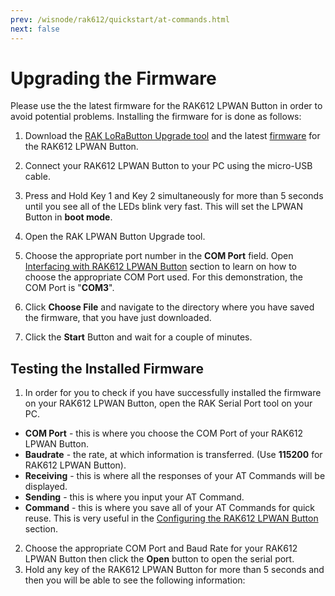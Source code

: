 ```yaml
---
prev: /wisnode/rak612/quickstart/at-commands.html
next: false
---
```


# Upgrading the Firmware

Please use the the latest firmware for the RAK612 LPWAN Button in order to avoid potential problems. Installing the firmware for is done as follows:

1. Download the [RAK LoRaButton Upgrade tool](https://downloads.rakwireless.com/LoRa/RAK612-LoRaButton/Tools/) and the latest [firmware](https://downloads.rakwireless.com/LoRa/RAK612-LoRaButton/Firmware/) for the RAK612 LPWAN Button.

2. Connect your RAK612 LPWAN Button to your PC using the micro-USB cable.

3. Press and Hold Key 1 and Key 2 simultaneously for more than 5 seconds until you see all of the LEDs blink very fast. This will set the LPWAN Button in **boot mode**.

4. Open the RAK LPWAN Button Upgrade tool.

<rk-img
  src="/assets/images/wisnode/rak612/quickstart/firmware-upgrade/upgrade-tool.png"
  width="100%"
  figure-number="1"
  caption="RAK LPWAN Button Upgrade Tool"
/>

5. Choose the appropriate port number in the **COM Port** field. Open [Interfacing with RAK612 LPWAN Button](interfacing-with-rak612.html) section to learn on how to choose the appropriate COM Port used. For this demonstration, the COM Port is "**COM3**".

<rk-img
  src="/assets/images/wisnode/rak612/quickstart/firmware-upgrade/select-com-port.png"
  width="100%"
  figure-number="2"
  caption="Select the Appropriate COM Port"
/>

6. Click **Choose File** and navigate to the directory where you have saved the firmware, that you have just downloaded.

<rk-img
  src="/assets/images/wisnode/rak612/quickstart/firmware-upgrade/choosing-the-firmware.png"
  width="100%"
  figure-number="3"
  caption="Choosing the Firmware"
/>

7. Click the **Start** Button and wait for a couple of minutes.

<rk-img
  src="/assets/images/wisnode/rak612/quickstart/firmware-upgrade/start-flashing.png"
  width="100%"
  figure-number="4"
  caption="Start Flashing the Firmware"
/>

<rk-img
  src="/assets/images/wisnode/rak612/quickstart/firmware-upgrade/upgrade-success.png"
  width="100%"
  figure-number="5"
  caption="Upgrade Firmware Success"
/>

## Testing the Installed Firmware 

1. In order for you to check if you have successfully installed the firmware on your RAK612 LPWAN Button, open the RAK Serial Port tool on your PC. 

<rk-img
  src="/assets/images/wisnode/rak612/quickstart/firmware-upgrade/serial-port.png"
  width="100%"
  figure-number="6"
  caption="RAK Serial Port Tool"
/>

* **COM Port** - this is where you choose the COM Port of your RAK612 LPWAN Button. 
* **Baudrate** - the rate, at which information is transferred. (Use **115200** for RAK612 LPWAN Button).
* **Receiving** - this is where all the responses of your AT Commands will be displayed. 
* **Sending** - this is where you input your AT Command.
* **Command** - this is where you save all of your AT Commands for quick reuse. This is very useful in the [Configuring the RAK612 LPWAN Button](configuring-the-rak612.html) section.

2. Choose the appropriate COM Port and Baud Rate for your RAK612 LPWAN Button then click the **Open** button to open the serial port.
3. Hold any key of the RAK612 LPWAN Button for more than 5 seconds and then you will be able to see the following information:

<rk-img
  src="/assets/images/wisnode/rak612/quickstart/firmware-upgrade/lpwan-upgrade-success.jpg"
  width="50%"
  figure-number="7"
  caption="RAK612 LPWAN Button Upgraded Firmware"
/>


